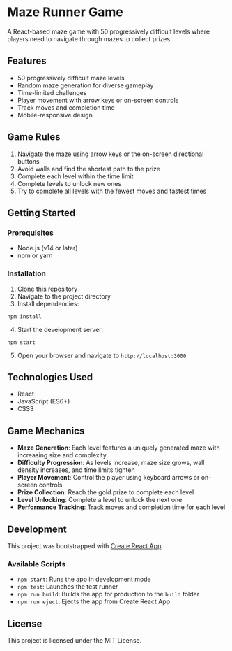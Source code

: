 # Maze Runner Game

A React-based maze game with 50 progressively difficult levels where players need to navigate through mazes to collect prizes.

## Features

- 50 progressively difficult maze levels
- Random maze generation for diverse gameplay
- Time-limited challenges
- Player movement with arrow keys or on-screen controls
- Track moves and completion time
- Mobile-responsive design

## Game Rules

1. Navigate the maze using arrow keys or the on-screen directional buttons
2. Avoid walls and find the shortest path to the prize
3. Complete each level within the time limit
4. Complete levels to unlock new ones
5. Try to complete all levels with the fewest moves and fastest times

## Getting Started

### Prerequisites

- Node.js (v14 or later)
- npm or yarn

### Installation

1. Clone this repository
2. Navigate to the project directory
3. Install dependencies:
```
npm install
```
4. Start the development server:
```
npm start
```
5. Open your browser and navigate to `http://localhost:3000`

## Technologies Used

- React
- JavaScript (ES6+)
- CSS3

## Game Mechanics

- **Maze Generation**: Each level features a uniquely generated maze with increasing size and complexity
- **Difficulty Progression**: As levels increase, maze size grows, wall density increases, and time limits tighten
- **Player Movement**: Control the player using keyboard arrows or on-screen controls
- **Prize Collection**: Reach the gold prize to complete each level
- **Level Unlocking**: Complete a level to unlock the next one
- **Performance Tracking**: Track moves and completion time for each level

## Development

This project was bootstrapped with [Create React App](https://github.com/facebook/create-react-app).

### Available Scripts

- `npm start`: Runs the app in development mode
- `npm test`: Launches the test runner
- `npm run build`: Builds the app for production to the `build` folder
- `npm run eject`: Ejects the app from Create React App

## License

This project is licensed under the MIT License.
